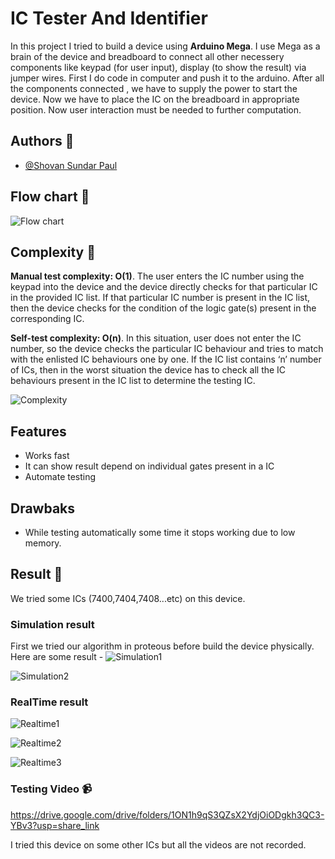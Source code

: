 # IC Tester And Identifier

In this project I tried to build a device using **Arduino Mega**. I use Mega as a brain of the device and breadboard to connect all other necessery components like keypad (for user input), display (to show the result) via jumper wires. First I do code in computer and push it to the arduino. After all the components connected , we have to supply the power to start the device. Now we have to place the IC on the breadboard in appropriate position. Now user interaction must be needed to further computation. 
## Authors 📝

- [@Shovan Sundar Paul](https://github.com/shovanpaul48)


## Flow chart 📌 

![Flow chart](https://github.com/shovanpaul48/IC-Testing-device/blob/master/Images/IC_tester_flowchart.png)

## Complexity 🔖

**Manual test complexity: O(1)**. The user enters the IC number using the keypad 
into the device and the device directly checks for that particular IC in the 
provided IC list. If that particular IC number is present in the IC list, then the 
device checks for the condition of the logic gate(s) present in the corresponding 
IC. 

**Self-test complexity: O(n)**. In this situation, user does not enter the IC number,
so the device checks the particular IC behaviour and tries to match with the 
enlisted IC behaviours one by one. If the IC list contains ‘n’ number of ICs,
then in the worst situation the device has to check all the IC behaviours present 
in the IC list to determine the testing IC.


![Complexity](https://github.com/shovanpaul48/IC-Testing-device/blob/master/Images/A-comparison-of-constant-vs-linear-time-complexity.png)

## Features 
- Works fast 
- It can show result depend on individual gates present in a IC
- Automate testing 

## Drawbaks
- While testing automatically some time it stops working due to low memory.


## Result 🚀

We tried some ICs (7400,7404,7408...etc) on this device.

### Simulation result

First we tried our algorithm in proteous before build the device physically.
Here are some result -
![Simulation1](https://github.com/shovanpaul48/IC-Testing-device/blob/master/Images/SIMUresul4.png)

![Simulation2](https://github.com/shovanpaul48/IC-Testing-device/blob/master/Images/SIMUresul4.png)

### RealTime result

![Realtime1](https://github.com/shovanpaul48/IC-Testing-device/blob/master/Images/REAL1.png)

![Realtime2](https://github.com/shovanpaul48/IC-Testing-device/blob/master/Images/REAL2.png)

![Realtime3](https://github.com/shovanpaul48/IC-Testing-device/blob/master/Images/REAL3.png)


### Testing Video 📹

https://drive.google.com/drive/folders/1ON1h9qS3QZsX2YdjOiODgkh3QC3-YBv3?usp=share_link

I tried this device on some other ICs but all the videos are not recorded.

